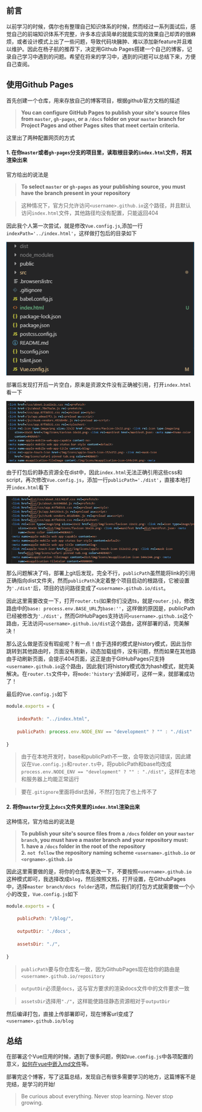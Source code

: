## 前言
以前学习的时候，偶尔也有整理自己知识体系的时候，然而经过一系列面试后，感觉自己的前端知识体系不完整，许多本应该简单的就能实现的效果自己却弄的很麻烦，或者设计模式上出了一些问题，导致代码块臃肿、难以添加新feature并且难以维护。因此在杨子航的推荐下，决定用Github Pages搭建一个自己的博客，记录自己学习中遇到的问题。希望在将来的学习中，遇到的问题可以总结下来，方便自己查阅。
## 使用Github Pages
首先创建一个仓库，用来存放自己的博客项目，根据github官方文档的描述
>**You can configure GitHub Pages to publish your site's source files from ``master``, ``gh-pages``, or a ``/docs`` folder on your ``master`` branch for Project Pages and other Pages sites that meet certain criteria.**

这里出了两种配置网页的方式
#### 1. 在你```master```或者```gh-pages```分支的项目里，读取根目录的```index.html```文件，将其渲染出来<br>
官方给出的说法是
>**To select ``master`` or ``gh-pages`` as your publishing source, you must have the branch present in your repository**

<blockquote class='warn'>
这种情况下，官方只允许访问<code>&lt;username&gt;.github.io</code>这个路径，并且默认访问<code>index.html</code>文件，其他路径均没有配置，只能返回404
</blockquote>

因此我个人第一次尝试，就是修改``Vue.config.js``,添加一行``indexPath='../index.html'``，这样做打包后的目录如下<br>

<img src="./pic0.png" width = "500" alt="图片名称" align=center style="display:block" />

部署后发现打开后一片空白，原来是资源文件没有正确被引用，打开``index.html``看一下<br>

<img src="./pic1.png" width = "500" alt="图片名称" align=center style="display:block" />

由于打包后的静态资源全在dist中，因此``index.html``无法正确引用这些css和script，再次修改``Vue.config.js``，添加一行```publicPath='./dist'```，直接本地打开``index.html``看下

<img src="./pic3.png" width = "500" alt="图片名称" align=center style="display:block" />

那么问题解决了吗，部署上git后发现，完全不行，``publicPath``虽然能将link的引用正确指向dist文件夹，然而``publicPath``决定着整个项目启动的根路径，它被设置为``'./dist'``后，项目的访问路径变成了``<username>.github.io/dist``。

因此这里需要改变一下，打开``router.ts``(如果你们没选ts，就是``router.js``)，修改路由中的```base: process.env.BASE_URL```为```base:''```，这样做的原因是，publicPath已经被修改为``'./dist'``，然而GitHubPages支持访问``<username>.github.io``这个路由，无法访问``<username>.github.io/dist``这个路由，这样部署的话，完美解决！

那么这么做是否没有瑕疵呢？有一点！由于选择的模式是history模式，因此当你跳转到其他路由时，页面没有刷新，动态加载组件，没有问题，然而如果在其他路由手动刷新页面，会提示404页面，这正是由于GitHubPages只支持``<username>.github.io``这个路由，因此我们将history模式改为hash模式，就完美解决。在``router.ts``文件中，将```mode:'history'```去掉即可，这样一来，就部署成功了！

最后的``Vue.config.js``如下
```js
module.exports = {

    indexPath: "../index.html",

    publicPath: process.env.NODE_ENV == "development" ? "" : "./dist"
    
}
```


<blockquote class='tip'>
 由于在本地开发时，base和publicPath不一致，会导致访问错误，因此建议在<code>Vue.config.js</code>和<code>router.ts</code>中，将publicPath和base均改成<code>process.env.NODE_ENV == "development" ? "" : "./dist"</code>，这样在本地和服务器上均能正常运行
 </blockquote>

 <blockquote class='tip'>
 要在<code>.gitignore</code>里面将dist去掉，不然打包完了也上传不了
 </blockquote>

#### 2. 将你``master``分支上``docs``文件夹里的``index.html``渲染出来<br>

这种情况，官方给出的说法是

>**To publish your site's source files from a ``/docs`` folder on your ``master branch``, you must have a master branch and your repository must:**<br>
>**1. have a ``/docs`` folder in the root of the repository**<br>
>**2. ``not follow`` the repository naming scheme ``<username>.github.io`` or ``<orgname>.github.io``**

因此这里需要做的是，将你的仓库名更改一下，不要按照``<username>.github.io``这种模式即可，我选择改成``blog``，然后按照文档，打开设置，在GithubPages中，选择``master branch/docs folder``选项，然后我们的打包方式就需要做一个小小的改变，``Vue.config.js``如下
```js
module.exports = {

    publicPath: "/blog/",

    outputDir: './docs',

    assetsDir: "./",

}
```

<blockquote class='tip'>
 <code>publicPath</code>要与你仓库名一致，因为GithubPages现在给你的路由是<code>&lt;username&gt;.github.io/repository</code>
 </blockquote>

 <blockquote class='tip'>
 <code>outputDir</code>必须是<code>docs</code>，这与官方要求的渲染docs文件中的文件要求一致
 </blockquote>

 <blockquote class='tip'>
 <code>assetsDir</code>选择用<code>"./"</code>，这样能使路径静态资源相对于<code>outputDir</code>
 </blockquote>

然后编译打包，直接上传部署即可，现在博客url变成了``<username>.github.io/blog``

## 总结
在部署这个Vue应用的时候，遇到了很多问题，例如``Vue.config.js``中各项配置的意义，[如何在vue中嵌入md文件](https://segmentfault.com/q/1010000012829376)等。

部署完这个博客，写了这篇总结，发现自己有很多需要学习的地方，这篇博客不是完结，是学习的开始!

>Be curious about everything. Never stop learning. Never stop growing.